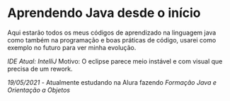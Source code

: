 # Aprendendo Java desde o início

Aqui estarão todos os meus códigos de aprendizado na linguagem java como também na programação e boas práticas de código, usarei como exemplo no futuro para ver minha evolução.

*IDE Atual: IntelliJ*
  Motivo: O eclipse parece meio instável e com visual que precisa de um rework.


*19/05/2021* - Atualmente estudando na Alura fazendo *Formação Java e Orientação a Objetos*
